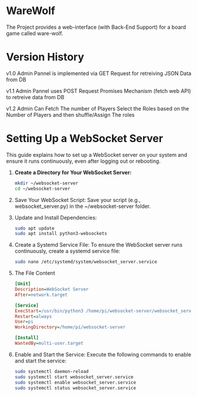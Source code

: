 # WareWolf
The Project provides a web-interface (with Back-End Support) for a board game called ware-wolf.

# Version History
v1.0 Admin Pannel is implemented via GET Request for retreiving JSON Data from DB

v1.1 Admin Pannel uses POST Request Promises Mechanism (fetch web API) to retreive data from DB


v1.2 Admin Can Fetch The number of Players Select the Roles based on the Number of Players and then shuffle/Assign The roles 


# Setting Up a WebSocket Server

This guide explains how to set up a WebSocket server on your system and ensure it runs continuously, even after logging out or rebooting.



1. **Create a Directory for Your WebSocket Server:**

   ```bash
   mkdir ~/websocket-server
   cd ~/websocket-server

2. Save Your WebSocket Script: Save your script (e.g., websocket_server.py) in the ~/websocket-server folder.

3. Update and Install Dependencies:

    ```bash
    sudo apt update
    sudo apt install python3-websockets


4. Create a Systemd Service File: To ensure the WebSocket server runs continuously, create a systemd service file:
    ```bash
    sudo nano /etc/systemd/system/websocket_server.service

5. The File Content 
    ```ini
    [Unit]
    Description=WebSocket Server
    After=network.target

    [Service]
    ExecStart=/usr/bin/python3 /home/pi/websocket-server/websocket_server.py
    Restart=always
    User=pi
    WorkingDirectory=/home/pi/websocket-server

    [Install]
    WantedBy=multi-user.target

5. Enable and Start the Service: Execute the following commands to enable and start the service:

    ```bash
    sudo systemctl daemon-reload
    sudo systemctl start websocket_server.service
    sudo systemctl enable websocket_server.service
    sudo systemctl status websocket_server.service